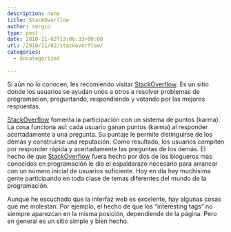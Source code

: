 ```yaml
---
description: none
title: StackOverflow
author: sergio
type: post
date: 2010-11-02T13:06:33+00:00
url: /2010/11/02/stackoverflow/
categories:
  - Uncategorized

---
```

Si aún no lo conocen, les recomiendo visitar [StackOverflow][1]. Es un sitio donde los usuarios se ayudan unos a otros a resolver problemas de programacion, preguntando, respondiendo y votando por las mejores respuestas.

[StackOverflow][1] fomenta la participación con un sistema de puntos (karma). La cosa funciona así: cada usuario ganan puntos (karma) al responder acertadamente a una pregunta. Su puntaje le permite distinguirse de los demás y construirse una reputación. Como resultado, los usuarios compiten por responder rápida y acertadamente las preguntas de los demás. El hecho de que [StackOverflow][1] fuera hecho por dos de los blogueros mas conocidos en programación le dio el espaldarazo necesario para arrancar con un número inicial de usuarios suficiente. Hoy en día hay muchisima gente participando en toda clase de temas diferentes del mundo de la programación.

Aunque he escuchado que la interfaz web es excelente, hay algunas cosas que me molestan. Por ejemplo, el hecho de que los &#8220;interesting tags&#8221; no siempre aparezcan en la misma posición, dependiende de la página. Pero en general es un sitio simple y bien hecho.

 [1]: http://www.stackoverflow.com
